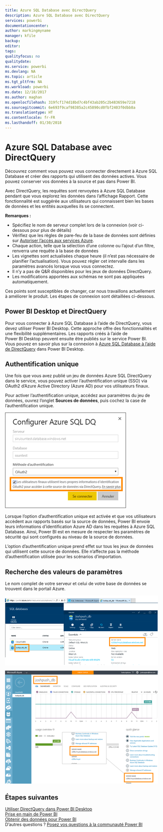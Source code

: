 ```yaml
---
title: Azure SQL Database avec DirectQuery
description: Azure SQL Database avec DirectQuery
services: powerbi
documentationcenter: 
author: markingmyname
manager: kfile
backup: 
editor: 
tags: 
qualityfocus: no
qualitydate: 
ms.service: powerbi
ms.devlang: NA
ms.topic: article
ms.tgt_pltfrm: NA
ms.workload: powerbi
ms.date: 12/18/2017
ms.author: maghan
ms.openlocfilehash: 319fcf174d18bd7c4bf43ab205c2b483659e7218
ms.sourcegitcommit: 6e693f9caf98385a2c45890cd0fbf2403f0dbb8a
ms.translationtype: HT
ms.contentlocale: fr-FR
ms.lasthandoff: 01/30/2018
---
```

# <a name="azure-sql-database-with-directquery"></a>Azure SQL Database avec DirectQuery
Découvrez comment vous pouvez vous connecter directement à Azure SQL Database et créer des rapports qui utilisent des données actives. Vous pouvez conserver vos données à la source et pas dans Power BI.

Avec DirectQuery, les requêtes sont renvoyées à Azure SQL Database pendant que vous explorez les données dans l’affichage Rapport. Cette fonctionnalité est suggérée aux utilisateurs qui connaissent bien les bases de données et les entités auxquelles ils se connectent.

**Remarques :**

* Spécifiez le nom de serveur complet lors de la connexion (voir ci-dessous pour plus de détails)
* Vérifiez que les règles de pare-feu de la base de données sont définies sur [Autoriser l’accès aux services Azure](https://msdn.microsoft.com/library/azure/ee621782.aspx).
* Chaque action, telle que la sélection d’une colonne ou l’ajout d’un filtre, renverra une requête à la base de données
* Les vignettes sont actualisées chaque heure (il n’est pas nécessaire de planifier l’actualisation). Vous pouvez régler cet intervalle dans les paramètres avancés lorsque vous vous connectez.
* Il n’y a pas de Q&R disponibles pour les jeux de données DirectQuery.
* Les modifications apportées aux schémas ne sont pas appliquées automatiquement.

Ces points sont susceptibles de changer, car nous travaillons actuellement à améliorer le produit. Les étapes de connexion sont détaillées ci-dessous. 

## <a name="power-bi-desktop-and-directquery"></a>Power BI Desktop et DirectQuery
Pour vous connecter à Azure SQL Database à l’aide de DirectQuery, vous devez utiliser Power BI Desktop. Cette approche offre des fonctionnalités et une flexibilité supplémentaires. Les rapports créés à l’aide de Power BI Desktop peuvent ensuite être publiés sur le service Power BI. Vous pouvez en savoir plus sur la connexion à [Azure SQL Database à l’aide de DirectQuery](desktop-use-directquery.md) dans Power BI Desktop. 

## <a name="single-sign-on"></a>Authentification unique

Une fois que vous avez publié un jeu de données Azure SQL DirectQuery dans le service, vous pouvez activer l’authentification unique (SSO) via OAuth2 d’Azure Active Directory (Azure AD) pour vos utilisateurs finaux. 

Pour activer l’authentification unique, accédez aux paramètres du jeu de données, ouvrez l’onglet **Sources de données**, puis cochez la case de l’authentification unique.

![Configurer la boîte de dialogue DQ de SQL Azure](media/service-azure-sql-database-with-direct-connect/sso-dialog.png)

Lorsque l’option d’authentification unique est activée et que vos utilisateurs accèdent aux rapports basés sur la source de données, Power BI envoie leurs informations d’identification Azure AD dans les requêtes à Azure SQL Database. Ainsi, Power BI est en mesure de respecter les paramètres de sécurité qui sont configurés au niveau de la source de données.

L’option d’authentification unique prend effet sur tous les jeux de données qui utilisent cette source de données. Elle n’affecte pas la méthode d’authentification utilisée pour les scénarios d’importation.

## <a name="finding-parameter-values"></a>Recherche des valeurs de paramètres
Le nom complet de votre serveur et celui de votre base de données se trouvent dans le portail Azure.

![](media/service-azure-sql-database-with-direct-connect/azureportnew_update.png)

![](media/service-azure-sql-database-with-direct-connect/azureportal_update.png)

## <a name="next-steps"></a>Étapes suivantes
[Utiliser DirectQuery dans Power BI Desktop](desktop-use-directquery.md)  
[Prise en main de Power BI](service-get-started.md)  
[Obtenir des données pour Power BI](service-get-data.md)  
D’autres questions ? [Posez vos questions à la communauté Power BI](http://community.powerbi.com/)
